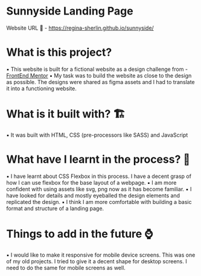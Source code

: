 # Sunnyside Landing Page

Website URL 🚀 -  https://regina-sherlin.github.io/sunnyside/


# What is this project? 
  ▪️ This website is built for a fictional website as a design challenge from - [FrontEnd Mentor](https://www.frontendmentor.io/challenges/sunnyside-agency-landing-page-7yVs3B6ef)
  ▪️ My task was to build the website as close to the design as possible. The designs were shared as figma assets and I had to translate it into a functioning website.
  
# What is it built with? 🏗️
  ▪️ It was built with HTML, CSS (pre-processors like SASS) and JavaScript
 
# What have I learnt in the process? 🤸
  ▪️ I have learnt about CSS Flexbox in this process. I have a decent grasp of how I can use flexbox for the base layout of a webpage.
  ▪️ I am more confident with using assets like svg, png now as it has become familiar.
  ▪️ I have looked for details and mostly eyeballed the design elements and replicated the design.
  ▪️ I think I am more comfortable with building a basic format and structure of a landing page.
 
 # Things to add in the future ⌚
 ▪️ I would like to make it responsive for mobile device screens. This was one of my old projects. 
 I tried to give it a decent shape for desktop screens. I need to do the same for mobile screens as well.
